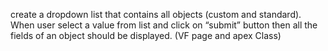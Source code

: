  create a dropdown list that contains all objects (custom and standard). When user select a value from list and click on “submit” button then all the fields of an object should be displayed. (VF page and apex Class) 
